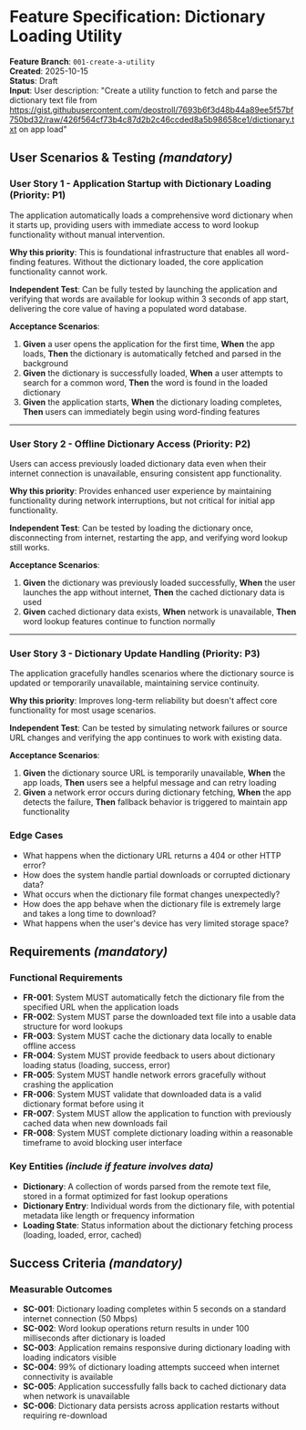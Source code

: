 # Feature Specification: Dictionary Loading Utility

**Feature Branch**: `001-create-a-utility`  
**Created**: 2025-10-15  
**Status**: Draft  
**Input**: User description: "Create a utility function to fetch and parse the dictionary text file from https://gist.githubusercontent.com/deostroll/7693b6f3d48b44a89ee5f57bf750bd32/raw/426f564cf73b4c87d2b2c46ccded8a5b98658ce1/dictionary.txt on app load"

## User Scenarios & Testing *(mandatory)*

### User Story 1 - Application Startup with Dictionary Loading (Priority: P1)

The application automatically loads a comprehensive word dictionary when it starts up, providing users with immediate access to word lookup functionality without manual intervention.

**Why this priority**: This is foundational infrastructure that enables all word-finding features. Without the dictionary loaded, the core application functionality cannot work.

**Independent Test**: Can be fully tested by launching the application and verifying that words are available for lookup within 3 seconds of app start, delivering the core value of having a populated word database.

**Acceptance Scenarios**:

1. **Given** a user opens the application for the first time, **When** the app loads, **Then** the dictionary is automatically fetched and parsed in the background
2. **Given** the dictionary is successfully loaded, **When** a user attempts to search for a common word, **Then** the word is found in the loaded dictionary
3. **Given** the application starts, **When** the dictionary loading completes, **Then** users can immediately begin using word-finding features

---

### User Story 2 - Offline Dictionary Access (Priority: P2)

Users can access previously loaded dictionary data even when their internet connection is unavailable, ensuring consistent app functionality.

**Why this priority**: Provides enhanced user experience by maintaining functionality during network interruptions, but not critical for initial app functionality.

**Independent Test**: Can be tested by loading the dictionary once, disconnecting from internet, restarting the app, and verifying word lookup still works.

**Acceptance Scenarios**:

1. **Given** the dictionary was previously loaded successfully, **When** the user launches the app without internet, **Then** the cached dictionary data is used
2. **Given** cached dictionary data exists, **When** network is unavailable, **Then** word lookup features continue to function normally

---

### User Story 3 - Dictionary Update Handling (Priority: P3)

The application gracefully handles scenarios where the dictionary source is updated or temporarily unavailable, maintaining service continuity.

**Why this priority**: Improves long-term reliability but doesn't affect core functionality for most usage scenarios.

**Independent Test**: Can be tested by simulating network failures or source URL changes and verifying the app continues to work with existing data.

**Acceptance Scenarios**:

1. **Given** the dictionary source URL is temporarily unavailable, **When** the app loads, **Then** users see a helpful message and can retry loading
2. **Given** a network error occurs during dictionary fetching, **When** the app detects the failure, **Then** fallback behavior is triggered to maintain app functionality

### Edge Cases

- What happens when the dictionary URL returns a 404 or other HTTP error?
- How does the system handle partial downloads or corrupted dictionary data?
- What occurs when the dictionary file format changes unexpectedly?
- How does the app behave when the dictionary file is extremely large and takes a long time to download?
- What happens when the user's device has very limited storage space?

## Requirements *(mandatory)*

### Functional Requirements

- **FR-001**: System MUST automatically fetch the dictionary file from the specified URL when the application loads
- **FR-002**: System MUST parse the downloaded text file into a usable data structure for word lookups
- **FR-003**: System MUST cache the dictionary data locally to enable offline access
- **FR-004**: System MUST provide feedback to users about dictionary loading status (loading, success, error)
- **FR-005**: System MUST handle network errors gracefully without crashing the application
- **FR-006**: System MUST validate that downloaded data is a valid dictionary format before using it
- **FR-007**: System MUST allow the application to function with previously cached data when new downloads fail
- **FR-008**: System MUST complete dictionary loading within a reasonable timeframe to avoid blocking user interface

### Key Entities *(include if feature involves data)*

- **Dictionary**: A collection of words parsed from the remote text file, stored in a format optimized for fast lookup operations
- **Dictionary Entry**: Individual words from the dictionary file, with potential metadata like length or frequency information
- **Loading State**: Status information about the dictionary fetching process (loading, loaded, error, cached)

## Success Criteria *(mandatory)*

### Measurable Outcomes

- **SC-001**: Dictionary loading completes within 5 seconds on a standard internet connection (50 Mbps)
- **SC-002**: Word lookup operations return results in under 100 milliseconds after dictionary is loaded  
- **SC-003**: Application remains responsive during dictionary loading with loading indicators visible
- **SC-004**: 99% of dictionary loading attempts succeed when internet connectivity is available
- **SC-005**: Application successfully falls back to cached dictionary data when network is unavailable
- **SC-006**: Dictionary data persists across application restarts without requiring re-download
